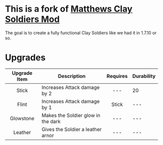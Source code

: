 # This is a fork of [Matthews Clay Soldiers Mod](https://github.com/matthewperiut/Clay-Soldiers)

The goal is to create a fully functional Clay Soldiers like we had it in 1.7.10 or so.

# Upgrades

| Upgrade Item | Description                        | Requires | Durability |
|:------------:|------------------------------------|:--------:|------------|
|    Stick     | Increases Attack damage by 2       |   ---    | 20         |
|    Flint     | Increases Attack damage by 1       |  Stick   | ---        |
|  Glowstone   | Makes the Soldier glow in the dark |   ---    | ---        |
|   Leather    | Gives the Soldier a leather arnor  |   ---    | ---        |